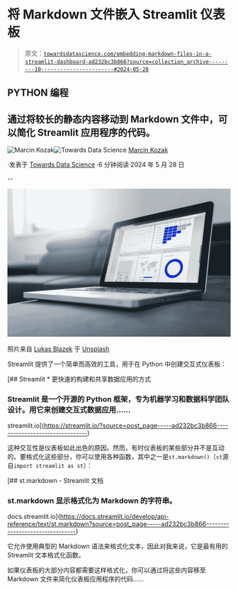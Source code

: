 # 将 Markdown 文件嵌入 Streamlit 仪表板

> 原文：[`towardsdatascience.com/embedding-markdown-files-in-a-streamlit-dashboard-ad232bc3b866?source=collection_archive---------10-----------------------#2024-05-28`](https://towardsdatascience.com/embedding-markdown-files-in-a-streamlit-dashboard-ad232bc3b866?source=collection_archive---------10-----------------------#2024-05-28)

## PYTHON 编程

## 通过将较长的静态内容移动到 Markdown 文件中，可以简化 Streamlit 应用程序的代码。

[](https://medium.com/@nyggus?source=post_page---byline--ad232bc3b866--------------------------------)![Marcin Kozak](https://medium.com/@nyggus?source=post_page---byline--ad232bc3b866--------------------------------)[](https://towardsdatascience.com/?source=post_page---byline--ad232bc3b866--------------------------------)![Towards Data Science](https://towardsdatascience.com/?source=post_page---byline--ad232bc3b866--------------------------------) [Marcin Kozak](https://medium.com/@nyggus?source=post_page---byline--ad232bc3b866--------------------------------)

·发表于 [Towards Data Science](https://towardsdatascience.com/?source=post_page---byline--ad232bc3b866--------------------------------) ·6 分钟阅读·2024 年 5 月 28 日

--

![](img/6e35d86bceef9be1eee412c57d66b3c6.png)

照片来自 [Lukas Blazek](https://unsplash.com/@goumbik?utm_source=medium&utm_medium=referral) 于 [Unsplash](https://unsplash.com/?utm_source=medium&utm_medium=referral)

Streamlit 提供了一个简单而高效的工具，用于在 Python 中创建交互式仪表板：

[](https://streamlit.io/?source=post_page-----ad232bc3b866--------------------------------) [## Streamlit * 更快速的构建和共享数据应用的方式

### Streamlit 是一个开源的 Python 框架，专为机器学习和数据科学团队设计。用它来创建交互式数据应用……

streamlit.io](https://streamlit.io/?source=post_page-----ad232bc3b866--------------------------------)

这种交互性是仪表板如此出色的原因。然而，有时仪表板的某些部分并不是互动的。要格式化这些部分，你可以使用各种函数，其中之一是`st.markdown()`（`st`源自`import streamlit as st`）：

[](https://docs.streamlit.io/develop/api-reference/text/st.markdown?source=post_page-----ad232bc3b866--------------------------------) [## st.markdown - Streamlit 文档

### st.markdown 显示格式化为 Markdown 的字符串。

docs.streamlit.io](https://docs.streamlit.io/develop/api-reference/text/st.markdown?source=post_page-----ad232bc3b866--------------------------------)

它允许使用典型的 Markdown 语法来格式化文本，因此对我来说，它是最有用的 Streamlit 文本格式化函数。

如果仪表板的大部分内容都需要这样格式化，你可以通过将这些内容移至 Markdown 文件来简化仪表板应用程序的代码……
